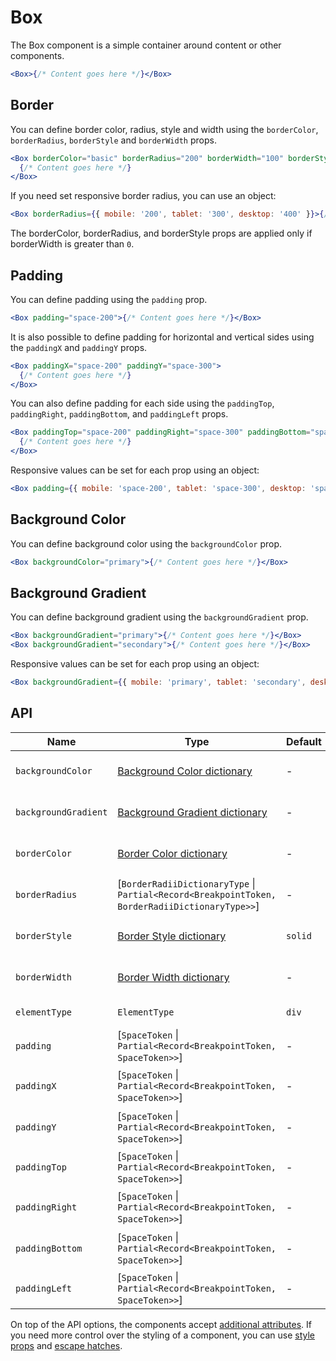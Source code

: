 # Box

The Box component is a simple container around content or other components.

```jsx
<Box>{/* Content goes here */}</Box>
```

## Border

You can define border color, radius, style and width using the `borderColor`, `borderRadius`, `borderStyle` and `borderWidth` props.

```jsx
<Box borderColor="basic" borderRadius="200" borderWidth="100" borderStyle="dashed">
  {/* Content goes here */}
</Box>
```

If you need set responsive border radius, you can use an object:

```jsx
<Box borderRadius={{ mobile: '200', tablet: '300', desktop: '400' }}>{/* Content goes here */}</Box>
```

The borderColor, borderRadius, and borderStyle props are applied only if borderWidth is greater than `0`.

## Padding

You can define padding using the `padding` prop.

```jsx
<Box padding="space-200">{/* Content goes here */}</Box>
```

It is also possible to define padding for horizontal and vertical sides using the `paddingX` and `paddingY` props.

```jsx
<Box paddingX="space-200" paddingY="space-300">
  {/* Content goes here */}
</Box>
```

You can also define padding for each side using the `paddingTop`, `paddingRight`, `paddingBottom`, and `paddingLeft` props.

```jsx
<Box paddingTop="space-200" paddingRight="space-300" paddingBottom="space-400" paddingLeft="space-500">
  {/* Content goes here */}
</Box>
```

Responsive values can be set for each prop using an object:

```jsx
<Box padding={{ mobile: 'space-200', tablet: 'space-300', desktop: 'space-400' }}>{/* Content goes here */}</Box>
```

## Background Color

You can define background color using the `backgroundColor` prop.

```jsx
<Box backgroundColor="primary">{/* Content goes here */}</Box>
```

## Background Gradient

You can define background gradient using the `backgroundGradient` prop.

```jsx
<Box backgroundGradient="primary">{/* Content goes here */}</Box>
<Box backgroundGradient="secondary">{/* Content goes here */}</Box>
```

Responsive values can be set for each prop using an object:

```jsx
<Box backgroundGradient={{ mobile: 'primary', tablet: 'secondary', desktop: 'primary' }}>{/* Content goes here */}</Box>
```

## API

| Name                 | Type                                                                                            | Default | Required | Description                    |
| -------------------- | ----------------------------------------------------------------------------------------------- | ------- | -------- | ------------------------------ |
| `backgroundColor`    | [Background Color dictionary][dictionary-color]                                                 | -       | ✕        | Background color of the Box    |
| `backgroundGradient` | [Background Gradient dictionary][dictionary-gradient]                                           | -       | ✕        | Background gradient of the Box |
| `borderColor`        | [Border Color dictionary][dictionary-border-properities]                                        | -       | ✕        | Border color of the Box        |
| `borderRadius`       | \[`BorderRadiiDictionaryType` \| `Partial<Record<BreakpointToken, BorderRadiiDictionaryType>>`] | -       | ✕        | Border radius of the Box       |
| `borderStyle`        | [Border Style dictionary][dictionary-border-properities]                                        | `solid` | ✕        | Border style of the Box        |
| `borderWidth`        | [Border Width dictionary][dictionary-border-properities]                                        | -       | ✕        | Border width of the Box        |
| `elementType`        | `ElementType`                                                                                   | `div`   | ✕        | Type of element                |
| `padding`            | \[`SpaceToken` \| `Partial<Record<BreakpointToken, SpaceToken>>`]                               | -       | ✕        | Padding of the Box             |
| `paddingX`           | \[`SpaceToken` \| `Partial<Record<BreakpointToken, SpaceToken>>`]                               | -       | ✕        | Horizontal padding of the Box  |
| `paddingY`           | \[`SpaceToken` \| `Partial<Record<BreakpointToken, SpaceToken>>`]                               | -       | ✕        | Vertical padding of the Box    |
| `paddingTop`         | \[`SpaceToken` \| `Partial<Record<BreakpointToken, SpaceToken>>`]                               | -       | ✕        | Padding top of the Box         |
| `paddingRight`       | \[`SpaceToken` \| `Partial<Record<BreakpointToken, SpaceToken>>`]                               | -       | ✕        | Padding right of the Box       |
| `paddingBottom`      | \[`SpaceToken` \| `Partial<Record<BreakpointToken, SpaceToken>>`]                               | -       | ✕        | Padding bottom of the Box      |
| `paddingLeft`        | \[`SpaceToken` \| `Partial<Record<BreakpointToken, SpaceToken>>`]                               | -       | ✕        | Padding left of the Box        |

On top of the API options, the components accept [additional attributes][readme-additional-attributes].
If you need more control over the styling of a component, you can use [style props][readme-style-props]
and [escape hatches][readme-escape-hatches].

[dictionary-color]: https://github.com/lmc-eu/spirit-design-system/blob/main/docs/DICTIONARIES.md#color
[dictionary-gradient]: https://github.com/lmc-eu/spirit-design-system/blob/main/docs/DICTIONARIES.md#gradient
[dictionary-border-properities]: https://github.com/lmc-eu/spirit-design-system/blob/main/docs/DICTIONARIES.md#border-properties
[readme-additional-attributes]: https://github.com/lmc-eu/spirit-design-system/blob/main/packages/web-react/README.md#additional-attributes
[readme-escape-hatches]: https://github.com/lmc-eu/spirit-design-system/blob/main/packages/web-react/README.md#escape-hatches
[readme-style-props]: https://github.com/lmc-eu/spirit-design-system/blob/main/packages/web-react/README.md#style-props
